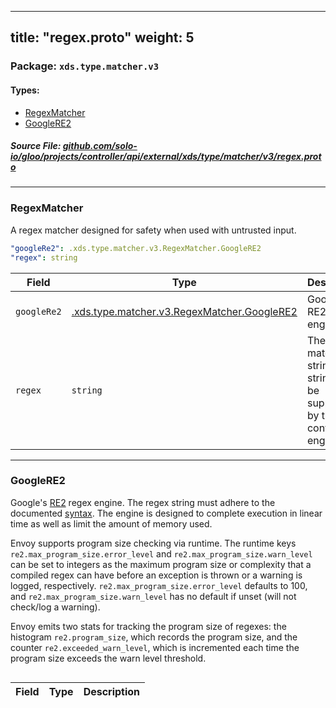 
---
title: "regex.proto"
weight: 5
---

<!-- Code generated by solo-kit. DO NOT EDIT. -->


### Package: `xds.type.matcher.v3` 
#### Types:


- [RegexMatcher](#regexmatcher)
- [GoogleRE2](#googlere2)
  



##### Source File: [github.com/solo-io/gloo/projects/controller/api/external/xds/type/matcher/v3/regex.proto](https://github.com/solo-io/gloo/blob/main/projects/controller/api/external/xds/type/matcher/v3/regex.proto)





---
### RegexMatcher

 
A regex matcher designed for safety when used with untrusted input.

```yaml
"googleRe2": .xds.type.matcher.v3.RegexMatcher.GoogleRE2
"regex": string

```

| Field | Type | Description |
| ----- | ---- | ----------- | 
| `googleRe2` | [.xds.type.matcher.v3.RegexMatcher.GoogleRE2](../regex.proto.sk/#googlere2) | Google's RE2 regex engine. |
| `regex` | `string` | The regex match string. The string must be supported by the configured engine. |




---
### GoogleRE2

 
Google's [RE2](https://github.com/google/re2) regex engine. The regex
string must adhere to the documented [syntax](https://github.com/google/re2/wiki/Syntax). The engine is designed to
complete execution in linear time as well as limit the amount of memory
used.

Envoy supports program size checking via runtime. The runtime keys
`re2.max_program_size.error_level` and `re2.max_program_size.warn_level`
can be set to integers as the maximum program size or complexity that a
compiled regex can have before an exception is thrown or a warning is
logged, respectively. `re2.max_program_size.error_level` defaults to 100,
and `re2.max_program_size.warn_level` has no default if unset (will not
check/log a warning).

Envoy emits two stats for tracking the program size of regexes: the
histogram `re2.program_size`, which records the program size, and the
counter `re2.exceeded_warn_level`, which is incremented each time the
program size exceeds the warn level threshold.

```yaml

```

| Field | Type | Description |
| ----- | ---- | ----------- | 





<!-- Start of HubSpot Embed Code -->
<script type="text/javascript" id="hs-script-loader" async defer src="//js.hs-scripts.com/5130874.js"></script>
<!-- End of HubSpot Embed Code -->
